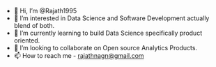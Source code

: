 - 👋 Hi, I’m @Rajath1995
- 👀 I’m interested in Data Science and Software Development actually blend of both. 
- 🌱 I’m currently learning to build Data Science specifically product oriented. 
- 💞️ I’m looking to collaborate on Open source Analytics Products. 
- 📫 How to reach me - rajathnagn@gmail.com

<!---
Data Science graduate with 2+yrs of experience in field of analytics, data engineering and python development. My focus area is on Machine Learning, Cloud Services and Software development. I have been certified with AWS cloud and Tableau. I am interested in solving business problems using data driven approach.
--->
